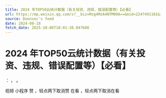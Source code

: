 ```yaml
---
title: 2024 年TOP50云统计数据（有关投资、违规、错误配置等）【必看】
url: https://mp.weixin.qq.com/s?__biz=Mzg4MzA4NTM0OA==&mid=2247491181&idx=1&sn=2996ce6a32d5c4d89699747c43c8a7b0
source: Doonsec's feed
date: 2024-08-18
fetch_date: 2025-10-06T18:01:38.047686
---
```


# 2024 年TOP50云统计数据（有关投资、违规、错误配置等）【必看】

：
，
。

视频
小程序
赞
，轻点两下取消赞
在看
，轻点两下取消在看